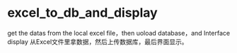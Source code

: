 # excel_to_db_and_display
get the datas from the local excel file，then uoload database，and Interface display 从Excel文件里拿数据，然后上传数据库，最后界面显示。
